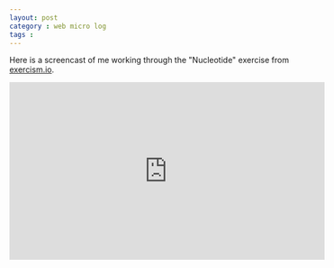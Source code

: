 ```yaml
---
layout: post
category : web micro log
tags : 
---
```


Here is a screencast of me working through the "Nucleotide" exercise from [exercism.io](http://exercism.io/getting-started). 

<iframe width="560" height="315" src="https://www.youtube.com/embed/DjOJ30d6NNE" frameborder="0" allowfullscreen></iframe>

